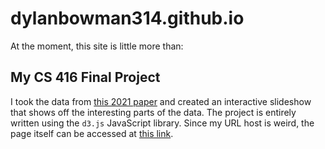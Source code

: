 # dylanbowman314.github.io
At the moment, this site is little more than:

## My CS 416 Final Project
I took the data from [this 2021 paper](https://www.tandfonline.com/doi/pdf/10.1080/21645515.2021.1883389)
and created an interactive slideshow that shows off the
interesting parts of the data. The project is entirely written
using the `d3.js` JavaScript library. Since my URL host is weird, the page itself can be accessed at [this link](https://www.dbow.me/).
